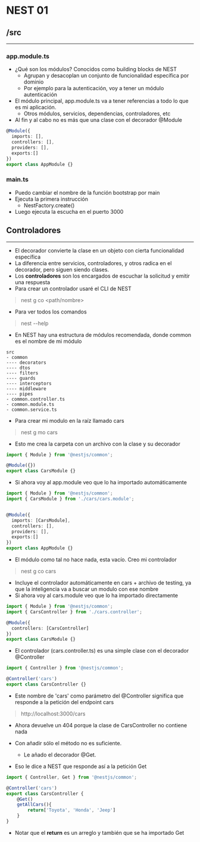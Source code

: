 # NEST 01

## /src
----

### app.module.ts
- ¿Qué son los módulos? Conocidos como building blocks de NEST
    - Agrupan y desacoplan un conjunto de funcionalidad específica por dominio
    - Por ejemplo para la autenticación, voy a tener un módulo autenticación
- El módulo principal, app.module.ts va a tener referencias a todo lo que es mi aplicación.
    - Otros módulos, servicios, dependencias, controladores, etc
- Al fin y al cabo no es más que una clase con el decorador @Module

~~~ts
@Module({
  imports: [],
  controllers: [],
  providers: [],
  exports:[]
})
export class AppModule {}
~~~

### main.ts
- Puedo cambiar el nombre de la función bootstrap por main
- Ejecuta la primera instrucción
    - NestFactory.create()
- Luego ejecuta la escucha en el puerto 3000


## Controladores
----
- El decorador convierte la clase en un objeto con cierta funcionalidad específica
- La diferencia entre servicios, controladores, y otros radica en el decorador, pero siguen siendo clases.
- Los **controladores** son los encargados de escuchar la solicitud y emitir una respuesta 
- Para crear un controlador usaré el CLI de NEST

> nest g co <path/nombre>

- Para ver todos los comandos

> nest --help

- En NEST hay una estructura de módulos recomendada, donde common es el nombre de mi módulo

~~~
src
- common
---- decorators
---- dtos
---- filters
---- guards
---- interceptors
---- middleware
---- pipes
- common.controller.ts
- common.module.ts
- common.service.ts
~~~

- Para crear mi modulo en la raíz llamado cars

> nest g mo cars

- Esto me crea la carpeta con un archivo con la clase y su decorador

~~~ts
import { Module } from '@nestjs/common';

@Module({})
export class CarsModule {}
~~~

- Si ahora voy al app.module veo que lo ha importado automáticamente

~~~ts
import { Module } from '@nestjs/common';
import { CarsModule } from './cars/cars.module';


@Module({
  imports: [CarsModule],
  controllers: [],
  providers: [],
  exports:[]
})
export class AppModule {}
~~~

- El módulo como tal no hace nada, esta vacío. Creo mi controlador

> nest g co cars

- Incluye el controlador automáticamente en cars + archivo de testing, ya que la inteligencia va a buscar un modulo con ese nombre
- Si ahora voy al cars.module veo que lo ha importado directamente

~~~ts
import { Module } from '@nestjs/common';
import { CarsController } from './cars.controller';

@Module({
  controllers: [CarsController]
})
export class CarsModule {}
~~~

- El controlador (cars.controller.ts) es una simple clase con el decorador @Controller

~~~ts
import { Controller } from '@nestjs/common';

@Controller('cars')
export class CarsController {}
~~~

- Este nombre de 'cars' como parámetro del @Controller significa que responde a la petición del endpoint cars

> http://localhost:3000/cars

- Ahora devuelve un 404 porque la clase de CarsController no contiene nada

- Con añadir sólo el método no es suficiente.
    - Le añado el decorador @Get. 
- Eso le dice a NEST que responde así a la petición Get

~~~ts
import { Controller, Get } from '@nestjs/common';

@Controller('cars')
export class CarsController {
    @Get()
    getAllCars(){
        return['Toyota', 'Honda', 'Jeep']
    }
}
~~~
- Notar que el **return** es un arreglo y también que se ha importado Get
